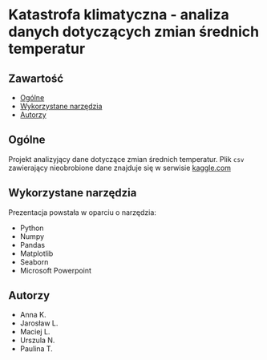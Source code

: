 # Katastrofa klimatyczna -  analiza danych dotyczących zmian średnich temperatur
## Zawartość
* [Ogólne](#ogolne)
* [Wykorzystane narzędzia](#wykorzystane-narzedzia)
* [Autorzy](#autorzy)

## Ogólne
Projekt analizyjący dane dotyczące zmian średnich temperatur. Plik `csv` zawierający nieobrobione dane znajduje się w serwisie [kaggle.com](https://www.kaggle.com/datasets/sevgisarac/temperature-change)

## Wykorzystane narzędzia
Prezentacja powstała w oparciu o narzędzia:
* Python
* Numpy
* Pandas
* Matplotlib
* Seaborn
* Microsoft Powerpoint
	
## Autorzy
* Anna K.
* Jarosław L.
* Maciej L.
* Urszula N.
* Paulina T.
